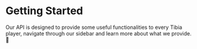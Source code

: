 # Getting Started

Our API is designed to provide some useful functionalities to every Tibia player, navigate through our sidebar and learn more about what we provide. :tada:
